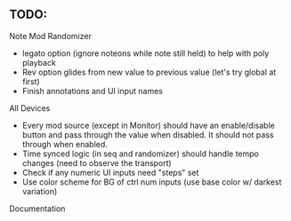 ## TODO:
Note Mod Randomizer
* legato option (ignore noteons while note still held) to help with poly playback
* Rev option glides from new value to previous value (let's try global at first)
* Finish annotations and UI input names

All Devices
* Every mod source (except in Monitor) should have an enable/disable button and pass through the value when disabled. It should not pass through when enabled.
* Time synced logic (in seq and randomizer) should handle tempo changes (need to observe the transport)
* Check if any numeric UI inputs need "steps" set
* Use color scheme for BG of ctrl num inputs (use base color w/ darkest variation)

Documentation
